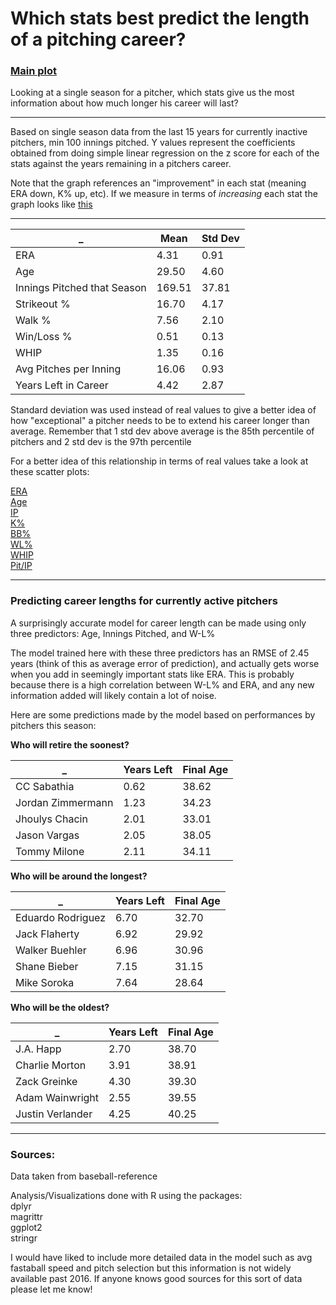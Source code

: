 # Which stats best predict the length of a pitching career?

### [Main plot](https://i.imgur.com/QgEb4OH.png)

Looking at a single season for a pitcher, which stats give us the most information about how much longer his career will last?
	
---

Based on single season data from the last 15 years for currently inactive pitchers, min 100 innings pitched.
Y values represent the coefficients obtained from doing simple linear regression on the z score for each of the stats against the years remaining in a pitchers career.

Note that the graph references an "improvement" in each stat (meaning ERA down, K% up, etc). If we measure in terms of *increasing* each stat the graph looks like [this](https://i.imgur.com/KZW27Xh.png)

---

_ | Mean| Std Dev  
---|---|----  
ERA| 4.31| 0.91  
Age| 29.50| 4.60  
Innings Pitched that Season | 169.51| 37.81
Strikeout % | 16.70| 4.17
Walk %| 7.56| 2.10
Win/Loss %| 0.51| 0.13
WHIP | 1.35 | 0.16
Avg Pitches per Inning| 16.06| 0.93
Years Left in Career| 4.42| 2.87

Standard deviation was used instead of real values to give a better idea of how "exceptional" a pitcher needs to be to extend his career longer than average. Remember that 1 std dev above average is the 85th percentile of pitchers and 2 std dev is the 97th percentile

For a better idea of this relationship in terms of real values take a look at these scatter plots:

[ERA](https://i.imgur.com/ImCJK1n.png)  
[Age](https://i.imgur.com/tOKZOW6.png)  
[IP](https://i.imgur.com/CysbBt6.png)  
[K%](https://i.imgur.com/XYORUox.png)  
[BB%](https://i.imgur.com/xTfQAZq.png)  
[WL%](https://i.imgur.com/NqiQCVb.png)  
[WHIP](https://i.imgur.com/C7jvCPh.png)  
[Pit/IP](https://i.imgur.com/d4cp1i6.png)


---

### Predicting career lengths for currently active pitchers

A surprisingly accurate model for career length can be made using only three predictors: Age, Innings Pitched, and W-L%

The model trained here with these three predictors has an RMSE of 2.45 years (think of this as average error of prediction), and actually gets worse when you add in seemingly important stats like ERA. This is probably because there is a high correlation between W-L% and ERA, and any new information added will likely contain a lot of noise.

Here are some predictions made by the model based on performances by pitchers this season:

**Who will retire the soonest?**  

_ | Years Left | Final Age
---|---|---
CC Sabathia | 0.62 |   38.62
Jordan Zimmermann |1.23 |    34.23
Jhoulys Chacin  |  2.01|    33.01
Jason Vargas |   2.05|    38.05
Tommy Milone|  2.11|    34.11

**Who will be around the longest?**

_ | Years Left | Final Age
---|---|---
Eduardo Rodriguez|   6.70   | 32.70
Jack Flaherty| 6.92|    29.92
Walker Buehler|     6.96 |   30.96
Shane Bieber|     7.15 |   31.15
Mike Soroka|     7.64|   28.64

**Who will be the oldest?**

_ | Years Left | Final Age
---|---|---
J.A. Happ|     2.70|    38.70
Charlie Morton|    3.91|    38.91
Zack Greinke|     4.30|    39.30
Adam Wainwright|     2.55|    39.55
Justin Verlander|     4.25|    40.25

---

### Sources:

Data taken from baseball-reference

Analysis/Visualizations done with R using the packages:  
dplyr  
magrittr  
ggplot2  
stringr  

I would have liked to include more detailed data in the model such as avg fastaball speed and pitch selection but this information is not widely available past 2016. If anyone knows good sources for this sort of data please let me know!
